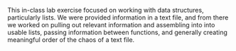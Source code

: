 This in-class lab exercise focused on working with data structures, particularly lists. We were provided information in a text file, and from there we worked on pulling out relevant information and assembling into into usable lists, passing information between functions, and generally creating meaningful order of the chaos of a text file.
